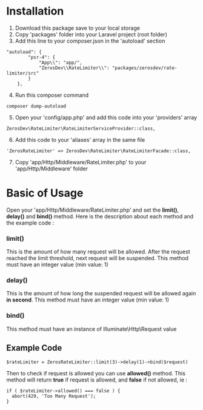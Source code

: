 # Installation

1. Download this package save to your local storage
2. Copy 'packages' folder into your Laravel project (root folder)
3. Add this line to your composer.json in the 'autoload' section
<pre><code>"autoload": {
        "psr-4": {
            "App\\": "app/",
            "ZerosDev\\RateLimiter\\": "packages/zerosdev/rate-limiter/src"
        }
    },</code></pre>
4. Run this composer command
<pre><code>composer dump-autoload</code></pre>
5. Open your 'config/app.php' and add this code into your 'providers' array
<pre><code>ZerosDev\RateLimiter\RateLimiterServiceProvider::class,</code></pre>
6. Add this code to your 'aliases' array in the same file
<pre><code>'ZerosRateLimiter' => ZerosDev\RateLimiter\RateLimiterFacade::class,</code></pre>
7. Copy 'app/Http/Middleware/RateLimiter.php' to your 'app/Http/Middleware' folder

# Basic of Usage

Open your 'app/Http/Middleware/RateLimiter.php' and set the **limit()**, **delay()** and **bind()** method. Here is the description about each method and the example code :

### limit()
This is the amount of how many request will be allowed. After the request reached the limit threshold, next request will be suspended. This method must have an integer value (min value: 1)

### delay()
This is the amount of how long the suspended request will be allowed again **in second**. This method must have an integer value (min value: 1)

### bind()
This method must have an instance of Illuminate\Http\Request value

## Example Code
<pre><code>$rateLimiter = ZerosRateLimiter::limit(3)->delay(1)->bind($request)</code></pre>

Then to check if request is allowed you can use **allowed()** method. This method will return **true** if request is allowed, and **false** if not allowed, ie :
<pre><code>if ( $rateLimiter->allowed() === false ) {
  abort(429, 'Too Many Request');
}</code></pre>
